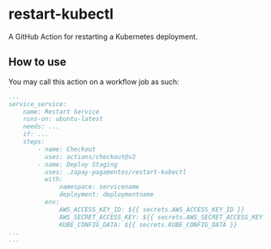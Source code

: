# restart-kubectl
A GitHub Action for restarting a Kubernetes deployment.

## How to use
You may call this action on a workflow job as such:

```yml
...
service_service:
    name: Restart Service
    runs-on: ubuntu-latest
    needs: ...
    if: ...
    steps:
        - name: Checkout
          uses: actions/checkout@v2
        - name: Deploy Staging
          uses: .zapay-pagamentos/restart-kubectl
          with:
              namespace: servicename
              deployment: deploymentname
          env:
              AWS_ACCESS_KEY_ID: ${{ secrets.AWS_ACCESS_KEY_ID }}
              AWS_SECRET_ACCESS_KEY: ${{ secrets.AWS_SECRET_ACCESS_KEY }}
              KUBE_CONFIG_DATA: ${{ secrets.KUBE_CONFIG_DATA }}
...
...
